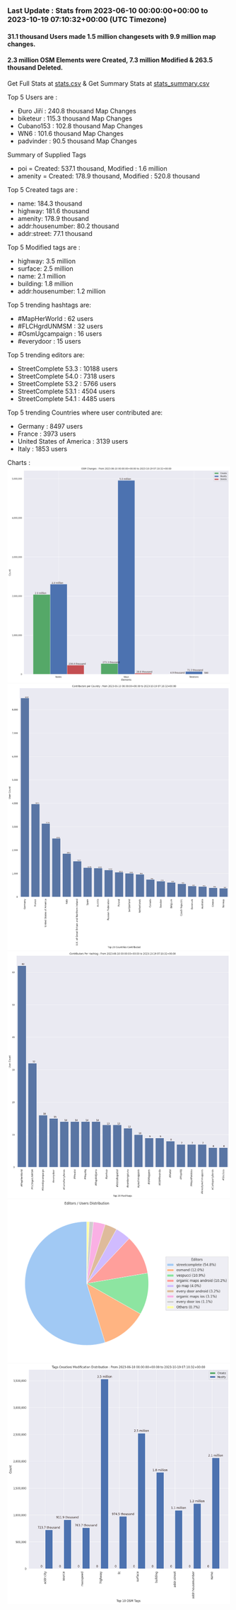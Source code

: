 ### Last Update : Stats from 2023-06-10 00:00:00+00:00 to 2023-10-19 07:10:32+00:00 (UTC Timezone)

#### 31.1 thousand Users made 1.5 million changesets with 9.9 million map changes.
#### 2.3 million OSM Elements were Created, 7.3 million Modified & 263.5 thousand Deleted.
Get Full Stats at [stats.csv](/stats/fieldmappers/Daily/stats.csv)
 & Get Summary Stats at [stats_summary.csv](/stats/fieldmappers/Daily/stats_summary.csv)

Top 5 Users are : 
- Đuro Jiří : 240.8 thousand Map Changes
- biketeur : 115.3 thousand Map Changes
- Cubano153 : 102.8 thousand Map Changes
- WN6 : 101.6 thousand Map Changes
- padvinder : 90.5 thousand Map Changes

Summary of Supplied Tags
- poi = Created: 537.1 thousand, Modified : 1.6 million
- amenity = Created: 178.9 thousand, Modified : 520.8 thousand


Top 5 Created tags are :
- name: 184.3 thousand
- highway: 181.6 thousand
- amenity: 178.9 thousand
- addr:housenumber: 80.2 thousand
- addr:street: 77.1 thousand


Top 5 Modified tags are :
- highway: 3.5 million
- surface: 2.5 million
- name: 2.1 million
- building: 1.8 million
- addr:housenumber: 1.2 million


Top 5 trending hashtags are:
- #MapHerWorld : 62 users
- #FLCHgrdUNMSM : 32 users
- #OsmUgcampaign : 16 users
- #everydoor : 15 users


Top 5 trending editors are:
- StreetComplete 53.3 : 10188 users
- StreetComplete 54.0 : 7318 users
- StreetComplete 53.2 : 5766 users
- StreetComplete 53.1 : 4504 users
- StreetComplete 54.1 : 4485 users


Top 5 trending Countries where user contributed are:
- Germany : 8497 users
- France : 3973 users
- United States of America : 3139 users
- Italy : 1853 users


 Charts : 
![Alt text](./stats_osm_changes.png) 
![Alt text](./stats_users_per_country.png) 
![Alt text](./stats_users_per_hashtag.png) 
![Alt text](./stats_editors_pie_chart.png) 
![Alt text](./stats_tags.png) 
